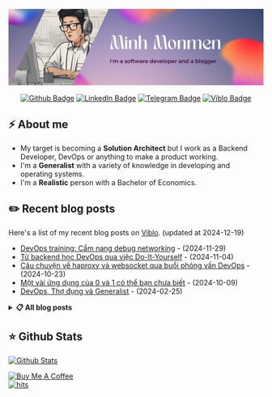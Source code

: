 ![Minh Monmen](images/profile-banner.jpg)

<p align="center">
<a href="https://github.com/minhpq331"><img src="https://img.shields.io/badge/-minhpq331-%2312100E.svg?&style=for-the-badge&logo=Github&logoColor=white&link=https://github.com/minhpq331" height="25" alt="Github Badge"></a>
<a href="https://www.linkedin.com/in/minhpq331/"><img src="https://img.shields.io/badge/-@minhpq331-0077B5?style=flat-square&labelColor=0077B5&logo=LinkedIn&link=https://www.linkedin.com/in/minhpq331/" height="25" alt="LinkedIn Badge"></a>
<a href="https://t.me/minhpq"><img src="https://img.shields.io/badge/-@minhpq-2CA5E0?style=for-the-badge&logo=telegram&logoColor=white&link=https://t.me/minhpq" height="25" alt="Telegram Badge"></a>
<a href="https://viblo.asia/u/monmen"><img src="https://img.shields.io/badge/-monmen-%231DA1F2.svg?&style=for-the-badge&logo=viblo&logoColor=white&link=https://viblo.asia/u/monmen" height="25" alt="Viblo Badge"></a>
</p>

## ⚡️ About me

- My target is becoming a **Solution Architect** but I work as a Backend Developer, DevOps or anything to make a product working.
- I'm a **Generalist** with a variety of knowledge in developing and operating systems.
- I'm a **Realistic** person with a Bachelor of Economics.

## ✏️ Recent blog posts

Here's a list of my recent blog posts on [Viblo](https://viblo.com/u/monmen). (updated at 2024-12-19)

* [DevOps training: Cẩm nang debug networking](https://viblo.asia/p/devops-training-cam-nang-debug-networking-y3RL1QovLao) - (2024-11-29)
* [Từ backend học DevOps qua việc Do-It-Yourself](https://viblo.asia/p/tu-backend-hoc-devops-qua-viec-do-it-yourself-aNj4vvk246r) - (2024-11-04)
* [Câu chuyện về haproxy và websocket qua buổi phỏng vấn DevOps](https://viblo.asia/p/cau-chuyen-ve-haproxy-va-websocket-qua-buoi-phong-van-devops-5OXLAgYr4Gr) - (2024-10-23)
* [Một vài ứng dụng của 0 và 1 có thể bạn chưa biết](https://viblo.asia/p/mot-vai-ung-dung-cua-0-va-1-co-the-ban-chua-biet-zXRJ8D5ZJGq) - (2024-10-09)
* [DevOps, Thợ đụng và Generalist](https://viblo.asia/p/devops-tho-dung-va-generalist-GAWVpym5405) - (2024-02-25)

<details>
  <summary><b>📋 All blog posts</b></summary>
  <br/>
  <ul>
    <li>
        <a href='https://viblo.asia/p/gitlabci-va-tuyet-the-vo-hoc-toi-uu-pipeline-MG24BKyRJz3'>GitlabCI và tuyệt thế võ học tối ưu pipeline</a> - (2023-12-30)
    </li>
    <li>
        <a href='https://viblo.asia/p/toi-da-hoan-thanh-viblo-mayfest-bang-chatgpt-nhu-the-nao-gwd43M5QLX9'>Tôi đã hoàn thành Viblo Mayfest bằng ChatGPT như thế nào?</a> - (2023-05-15)
    </li>
    <li>
        <a href='https://viblo.asia/p/chuyen-anh-tho-xay-p3-chuyen-cai-bo-dem-view-5OXLAYrZLGr'>Chuyện anh thợ xây P3: Chuyện cái bộ đếm view</a> - (2023-05-06)
    </li>
    <li>
        <a href='https://viblo.asia/p/tuyen-tap-49-bai-viet-hay-nhat-cua-minh-monmen-3RlL5AdwLbB'>Tuyển tập 49 bài viết hay nhất của Minh Monmen</a> - (2023-01-30)
    </li>
    <li>
        <a href='https://viblo.asia/p/tu-dong-generate-thumbnail-cool-ngau-khi-share-website-len-facebook-PwlVmjrE45Z'> Tự động generate thumbnail cool ngầu khi share website lên facebook</a> - (2023-01-22)
    </li>
    <li>
        <a href='https://viblo.asia/p/sherlock-mon-va-vu-an-25-website-wordpress-bi-hack-yZjJYz8lLOE'>Sherlock Mon và vụ án 25 website wordpress bị hack</a> - (2022-12-24)
    </li>
    <li>
        <a href='https://viblo.asia/p/chuyen-hoc-ngon-ngu-cua-chang-trai-28-tuoi-thong-thao-10-thu-tieng-5OXLAoeM4Gr'>Chuyện học ngôn ngữ của chàng trai 28 tuổi thông thạo 10 thứ tiếng</a> - (2022-12-17)
    </li>
    <li>
        <a href='https://viblo.asia/p/xu-ly-thumbnail-trong-cac-ung-dung-hien-dai-zOQJwYKdVMP'>Xử lý thumbnail trong các ứng dụng hiện đại</a> - (2022-11-30)
    </li>
    <li>
        <a href='https://viblo.asia/p/bi-thuat-xu-ly-ngu-phap-notification-nhu-facebook-m2vJPwxo4eK'>Bí thuật xử lý ngữ pháp notification như Facebook</a> - (2022-11-20)
    </li>
    <li>
        <a href='https://viblo.asia/p/api-nodejs-cua-toi-da-handle-peak-traffic-nhu-the-nao-x7Z4D6mPLnX'>API NodeJS của tôi đã handle peak traffic như thế nào?</a> - (2022-10-30)
    </li>
    <li>
        <a href='https://viblo.asia/p/toi-nuxtjs-va-trang-livestream-van-ccu-BQyJK3MwJMe'>Tôi, NuxtJS và trang livestream vạn CCU</a> - (2022-10-22)
    </li>
    <li>
        <a href='https://viblo.asia/p/toi-va-hanh-trinh-tron-chay-khoi-java-018J2XbwVYK'>Tôi và hành trình trốn chạy khỏi... Java</a> - (2022-09-16)
    </li>
    <li>
        <a href='https://viblo.asia/p/distributed-monolith-va-pha-cuu-thua-ngoan-muc-cua-team-devops-PwlVm0e0L5Z'>Distributed monolith và pha cứu thua ngoạn mục của team DevOps</a> - (2022-09-15)
    </li>
    <li>
        <a href='https://viblo.asia/p/fresher-developer-va-nhung-cuoc-phong-van-oi-doi-oi-phan-1-zXRJ8Br9VGq'>Fresher developer và những cuộc phỏng vấn ối dồi ôi phần 1</a> - (2022-09-12)
    </li>
    <li>
        <a href='https://viblo.asia/p/event-driven-programming-va-cau-chuyen-nguoi-dua-thu-1VgZvA8YKAw'>Event driven programming và câu chuyện người đưa thư</a> - (2022-04-18)
    </li>
    <li>
        <a href='https://viblo.asia/p/chiec-cv-dau-tien-cua-mot-sinh-vien-kinh-te-chuyen-nganh-63vKjWNdZ2R'>Chiếc CV đầu tiên của một sinh viên kinh tế chuyển ngành</a> - (2022-02-01)
    </li>
    <li>
        <a href='https://viblo.asia/p/chuyen-anh-tho-xay-p2-batch-operation-va-cong-nghe-be-gach-RQqKL61Ml7z'>Chuyện anh thợ xây P2: batch operation và công nghệ bê gạch</a> - (2021-10-01)
    </li>
    <li>
        <a href='https://viblo.asia/p/chuyen-anh-tho-xay-p1-build-a-write-heavy-application-V3m5WQrEZO7'>Chuyện anh thợ xây P1: BUILD a write-heavy application</a> - (2021-09-28)
    </li>
    <li>
        <a href='https://viblo.asia/p/hoi-uc-cua-mot-data-engineer-nua-mua-XL6lA6MA5ek'>Hồi ức của một Data Engineer (nửa mùa)</a> - (2021-09-03)
    </li>
    <li>
        <a href='https://viblo.asia/p/chat-chit-va-buc-tranh-ve-realtime-communication-maGK7vRA5j2'>Chat chit và bức tranh về realtime communication</a> - (2021-08-03)
    </li>
    <li>
        <a href='https://viblo.asia/p/performance-optimization-106-caching-con-duong-lam-chong-gai-XL6lA07AZek'>Performance Optimization 106: Caching - con đường lắm chông gai</a> - (2021-08-02)
    </li>
    <li>
        <a href='https://viblo.asia/p/caching-dai-phap-3-van-de-va-cach-giai-quyet-RQqKLqp0Z7z'>Caching đại pháp 3: Vấn đề và cách giải quyết</a> - (2021-03-29)
    </li>
    <li>
        <a href='https://viblo.asia/p/caching-dai-phap-2-cache-the-nao-cho-hop-ly-ByEZkawE5Q0'>Caching đại pháp 2: Cache thế nào cho hợp lý?</a> - (2021-02-23)
    </li>
    <li>
        <a href='https://viblo.asia/p/caching-dai-phap-1-nac-thang-len-level-cua-developer-V3m5WdO8KO7'>Caching đại pháp 1: Nấc thang lên level của developer</a> - (2021-02-18)
    </li>
    <li>
        <a href='https://viblo.asia/p/performance-optimization-105-database-bottleneck-duoi-bat-ke-toi-do-63vKj1qx52R'>Performance Optimization 105: Database bottleneck - Đuổi bắt kẻ tội đồ</a> - (2021-02-06)
    </li>
    <li>
        <a href='https://viblo.asia/p/performance-optimization-104-trinh-sat-ung-dung-voi-monitoring-gGJ59MpP5X2'>Performance Optimization 104: Trinh sát ứng dụng với monitoring</a> - (2021-01-24)
    </li>
    <li>
        <a href='https://viblo.asia/p/performance-optimization-103-nghe-thuat-tim-kiem-bottleneck-jvEla784Kkw'>Performance Optimization 103: Nghệ thuật tìm kiếm bottleneck</a> - (2021-01-13)
    </li>
    <li>
        <a href='https://viblo.asia/p/performance-optimization-102-scalability-va-cau-chuyen-ve-ao-tuong-distributed-3Q75wQA9ZWb'>Performance Optimization 102: Scalability và câu chuyện về ảo tưởng distributed</a> - (2021-01-08)
    </li>
    <li>
        <a href='https://viblo.asia/p/performance-optimization-101-nhung-cau-hoi-co-ban-Qbq5Q9BE5D8'>Performance Optimization 101: Những câu hỏi cơ bản</a> - (2021-01-06)
    </li>
    <li>
        <a href='https://viblo.asia/p/the-nao-moi-la-1-devops-that-su-m68Z0ab6lkG'>Thế nào mới là 1 DevOps thật sự</a> - (2020-11-11)
    </li>
    <li>
        <a href='https://viblo.asia/p/ky-an-toc-do-noi-oan-cua-chang-redis-RQqKLQJzZ7z'>Kỳ án tốc độ: Nỗi oan của chàng Redis</a> - (2020-08-24)
    </li>
    <li>
        <a href='https://viblo.asia/p/software-architect-bad-practices-4dbZNJ0gZYM'>Software Architect: Bad practices</a> - (2020-06-29)
    </li>
    <li>
        <a href='https://viblo.asia/p/nghe-thuat-xu-ly-background-job-phan-3-push-hang-trieu-notification-moi-gio-vyDZO7L7Zwj'>Nghệ thuật xử lý background job phần 3: Push hàng triệu notification mỗi giờ</a> - (2020-06-26)
    </li>
    <li>
        <a href='https://viblo.asia/p/bai-toan-super-fast-api-voi-golang-va-mongodb-3Q75wmA7ZWb'>Bài toán &quot;Super fast API&quot; với Golang và Mongodb</a> - (2020-05-29)
    </li>
    <li>
        <a href='https://viblo.asia/p/1-ngay-lam-analytic-do-luong-ccu-theo-thoi-gian-thuc-4P856L0BZY3'>1 ngày làm analytic: Đo lường CCU theo thời gian thực</a> - (2020-05-03)
    </li>
    <li>
        <a href='https://viblo.asia/p/nghe-thuat-xu-ly-background-job-phan-2-job-order-with-concurrent-worker-LzD5d1YOKjY'>Nghệ thuật xử lý background job phần 2: Job order with concurrent worker</a> - (2020-04-20)
    </li>
    <li>
        <a href='https://viblo.asia/p/nghe-thuat-index-mongodb-5-ke-sach-co-the-cac-ha-chua-biet-Do754bnXZM6'>Nghệ thuật index mongodb: 5 kế sách có thể các hạ chưa biết</a> - (2020-02-09)
    </li>
    <li>
        <a href='https://viblo.asia/p/analytic-cho-nguoi-nong-dan-bai-toan-dem-so-aWj53L0GK6m'>Analytic cho người nông dân: Bài toán đếm số</a> - (2020-02-06)
    </li>
    <li>
        <a href='https://viblo.asia/p/nghe-thuat-xu-ly-background-job-07LKXjqJlV4'>Nghệ thuật xử lý background job</a> - (2019-11-22)
    </li>
    <li>
        <a href='https://viblo.asia/p/container-native-developer-2019-co-can-phai-biet-Qbq5QjyRKD8'>Container-native: developer 2019 có cần phải biết?</a> - (2019-11-12)
    </li>
    <li>
        <a href='https://viblo.asia/p/he-thong-analytic-suong-suong-tu-du-lieu-30-trieu-nguoi-dung-vyDZOwwRZwj'>Hệ thống analytic &quot;sương sương&quot; từ dữ liệu 30 triệu người dùng</a> - (2019-11-04)
    </li>
    <li>
        <a href='https://viblo.asia/p/phong-tranh-merge-conflict-khi-lam-viec-cung-team-07LKXBxrlV4'>Phòng tránh merge conflict khi làm việc cùng team</a> - (2019-06-27)
    </li>
    <li>
        <a href='https://viblo.asia/p/zero-downtime-voi-kubernetes-p1-truly-stateless-application-ORNZqjErl0n'>Zero-downtime với Kubernetes P1: Truly stateless application</a> - (2019-06-17)
    </li>
    <li>
        <a href='https://viblo.asia/p/zalo-da-ma-hoa-web-api-cua-ho-nhu-the-nao-yMnKMY4zK7P'>Zalo đã mã hóa Web API của họ như thế nào?</a> - (2019-06-14)
    </li>
    <li>
        <a href='https://viblo.asia/p/docker-image-in-production-cau-chuyen-1gb-hay-100mb-LzD5dXyE5jY'>Docker image in production - câu chuyện 1GB hay 100MB</a> - (2019-05-31)
    </li>
    <li>
        <a href='https://viblo.asia/p/authentication-story-part-2-authentication-co-ban-924lJd0NKPM'>Authentication story part 2: Authentication cơ bản</a> - (2019-04-17)
    </li>
    <li>
        <a href='https://viblo.asia/p/authentication-story-part-1-authentication-la-lam-gi-63vKj2YMK2R'>Authentication story part 1: Authentication là làm gì?</a> - (2019-04-08)
    </li>
    <li>
        <a href='https://viblo.asia/p/background-job-va-queue-cho-nguoi-nong-dan-L4x5xdDg5BM'>Background job và queue cho người nông dân</a> - (2019-03-27)
    </li>
    <li>
        <a href='https://viblo.asia/p/tu-phat-trien-toi-trien-khai-phan-2-frontend-vuejs-spa-ssr-ByEZkN8AKQ0'>Từ phát triển tới triển khai phần 2: Frontend, VueJS, SPA - SSR</a> - (2019-03-22)
    </li>
    <li>
        <a href='https://viblo.asia/p/tu-phat-trien-toi-trien-khai-phan-1-backend-nodejs-api-djeZ1ReJlWz'>Từ phát triển tới triển khai phần 1: Backend, NodeJS, API</a> - (2019-01-12)
    </li>
    <li>
        <a href='https://viblo.asia/p/dev-hien-dai-phan-2-chay-ung-dung-tren-localhost-OeVKBDJ0lkW'>Dev hiện đại phần 2: Chạy ứng dụng trên... localhost</a> - (2019-01-06)
    </li>
    <li>
        <a href='https://viblo.asia/p/dev-hien-dai-phan-1-setup-moi-truong-dev-voi-docker-djeZ1RpQlWz'>Dev hiện đại phần 1: Setup môi trường dev với docker</a> - (2018-12-31)
    </li>
  </ul>
</details>

## ⭐ Github Stats

[![Github Stats](https://github-readme-stats.vercel.app/api?username=minhpq331&show_icons=true)](https://github.com/minhpq331)

<a href="https://www.buymeacoffee.com/minhpq331" target="_blank"><img src="https://cdn.buymeacoffee.com/buttons/default-orange.png" alt="Buy Me A Coffee" height="40"></a>
<br/>
<a href="http://hits.dwyl.com/minhpq331/minhpq331"><img alt="hits" src="https://hits.dwyl.com/minhpq331/minhpq331.svg?style=flat-square"></a> 